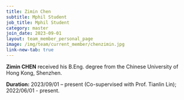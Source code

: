 ```yaml
---
title: Zimin Chen
subtitle: Mphil Student
job_title: Mphil Student
category: master
join_date: 2023-09-01
layout: team_member_personal_page
image: /img/team/current_member/chenzimin.jpg
link-new-tab: true
---
```


**Zimin CHEN** received his B.Eng. degree from the Chinese University of Hong Kong, Shenzhen.

**Duration:** 2023/09/01 – present (Co-supervised with Prof. Tianlin Lin); 2022/06/01 - present.
